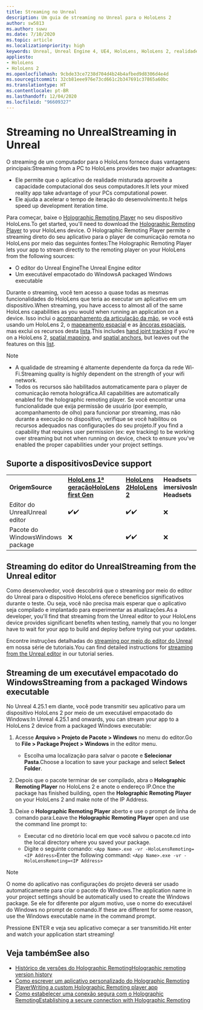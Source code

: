 ```yaml
---
title: Streaming no Unreal
description: Um guia de streaming no Unreal para o HoloLens 2
author: sw5813
ms.author: suwu
ms.date: 7/10/2020
ms.topic: article
ms.localizationpriority: high
keywords: Unreal, Unreal Engine 4, UE4, HoloLens, HoloLens 2, realidade misturada, streaming, PC, comunicação remota do aplicativo holográfico, player de comunicação remota holográfica, documentação, headset de realidade misturada, headset do windows mixed reality, headset de realidade virtual
appliesto:
- HoloLens
- HoloLens 2
ms.openlocfilehash: 9cbde33ce7238d704d4b24b4afbed9d8306d4e4d
ms.sourcegitcommit: 32cb81eee976e73cd661c2b347691c37865a60bc
ms.translationtype: HT
ms.contentlocale: pt-BR
ms.lasthandoff: 12/04/2020
ms.locfileid: "96609327"
---
```

# <a name="streaming-in-unreal"></a><span data-ttu-id="a13cd-104">Streaming no Unreal</span><span class="sxs-lookup"><span data-stu-id="a13cd-104">Streaming in Unreal</span></span>

<span data-ttu-id="a13cd-105">O streaming de um computador para o HoloLens fornece duas vantagens principais:</span><span class="sxs-lookup"><span data-stu-id="a13cd-105">Streaming from a PC to HoloLens provides two major advantages:</span></span> 
* <span data-ttu-id="a13cd-106">Ele permite que o aplicativo de realidade misturada aproveite a capacidade computacional dos seus computadores.</span><span class="sxs-lookup"><span data-stu-id="a13cd-106">It lets your mixed reality app take advantage of your PCs computational power.</span></span> 
* <span data-ttu-id="a13cd-107">Ele ajuda a acelerar o tempo de iteração do desenvolvimento.</span><span class="sxs-lookup"><span data-stu-id="a13cd-107">It helps speed up development iteration time.</span></span> 

<span data-ttu-id="a13cd-108">Para começar, baixe o [Holographic Remoting Player](../platform-capabilities-and-apis/holographic-remoting-player.md) no seu dispositivo HoloLens.</span><span class="sxs-lookup"><span data-stu-id="a13cd-108">To get started, you'll need to download the [Holographic Remoting Player](../platform-capabilities-and-apis/holographic-remoting-player.md) to your HoloLens device.</span></span> <span data-ttu-id="a13cd-109">O Holographic Remoting Player permite o streaming direto do seu aplicativo para o player de comunicação remota no HoloLens por meio das seguintes fontes:</span><span class="sxs-lookup"><span data-stu-id="a13cd-109">The Holographic Remoting Player lets your app to stream  directly to the remoting player on your HoloLens from the following sources:</span></span>

* <span data-ttu-id="a13cd-110">O editor do Unreal Engine</span><span class="sxs-lookup"><span data-stu-id="a13cd-110">The Unreal Engine editor</span></span>
* <span data-ttu-id="a13cd-111">Um executável empacotado do Windows</span><span class="sxs-lookup"><span data-stu-id="a13cd-111">A packaged Windows executable</span></span> 

<span data-ttu-id="a13cd-112">Durante o streaming, você tem acesso a quase todas as mesmas funcionalidades do HoloLens que teria ao executar um aplicativo em um dispositivo.</span><span class="sxs-lookup"><span data-stu-id="a13cd-112">When streaming, you have access to almost all of the same HoloLens capabilities as you would when running an application on a device.</span></span> <span data-ttu-id="a13cd-113">Isso inclui o [acompanhamento da articulação da mão](unreal-hand-tracking.md), se você está usando um HoloLens 2, o [mapeamento espacial](unreal-spatial-mapping.md) e as [âncoras espaciais](unreal-spatial-anchors.md), mas exclui os recursos desta [lista](../platform-capabilities-and-apis/holographic-remoting-troubleshooting.md).</span><span class="sxs-lookup"><span data-stu-id="a13cd-113">This includes [hand joint tracking](unreal-hand-tracking.md) if you're on a HoloLens 2, [spatial mapping](unreal-spatial-mapping.md), and [spatial anchors](unreal-spatial-anchors.md), but leaves out the features on this [list](../platform-capabilities-and-apis/holographic-remoting-troubleshooting.md).</span></span> 

> [!NOTE]
> * <span data-ttu-id="a13cd-114">A qualidade de streaming é altamente dependente da força da rede Wi-Fi.</span><span class="sxs-lookup"><span data-stu-id="a13cd-114">Streaming quality is highly dependent on the strength of your wifi network.</span></span>
> * <span data-ttu-id="a13cd-115">Todos os recursos são habilitados automaticamente para o player de comunicação remota holográfica.</span><span class="sxs-lookup"><span data-stu-id="a13cd-115">All capabilities are automatically enabled for the holographic remoting player.</span></span> <span data-ttu-id="a13cd-116">Se você encontrar uma funcionalidade que exija permissão de usuário (por exemplo, acompanhamento de olho) para funcionar por streaming, mas não durante a execução no dispositivo, verifique se você habilitou os recursos adequados nas configurações do seu projeto.</span><span class="sxs-lookup"><span data-stu-id="a13cd-116">If you find a capability that requires user permission (ex: eye tracking) to be working over streaming but not when running on device, check to ensure you've enabled the proper capabilities under your project settings.</span></span>

## <a name="device-support"></a><span data-ttu-id="a13cd-117">Suporte a dispositivos</span><span class="sxs-lookup"><span data-stu-id="a13cd-117">Device support</span></span>

<table>
    <colgroup>
    <col width="33%" />
    <col width="33%" />
    <col width="33%" />
    </colgroup>
    <tr>
        <td><span data-ttu-id="a13cd-118"><strong>Origem</strong></span><span class="sxs-lookup"><span data-stu-id="a13cd-118"><strong>Source</strong></span></span></td>
        <td><span data-ttu-id="a13cd-119"><a href="https://docs.microsoft.com/hololens/hololens1-hardware"><strong>HoloLens 1ª geração</strong></a></span><span class="sxs-lookup"><span data-stu-id="a13cd-119"><a href="https://docs.microsoft.com/hololens/hololens1-hardware"><strong>HoloLens first Gen</strong></a></span></span></td>
        <td><span data-ttu-id="a13cd-120"><a href="https://www.microsoft.com/hololens/hardware"><strong>HoloLens 2</strong></a></span><span class="sxs-lookup"><span data-stu-id="a13cd-120"><a href="https://www.microsoft.com/hololens/hardware"><strong>HoloLens 2</strong></a></span></span></td>
        <td><span data-ttu-id="a13cd-121"><strong>Headsets imersivos</strong></span><span class="sxs-lookup"><span data-stu-id="a13cd-121"><strong>Immersive Headsets</strong></span></span></td>
    </tr>
     <tr>
        <td><span data-ttu-id="a13cd-122">Editor do Unreal</span><span class="sxs-lookup"><span data-stu-id="a13cd-122">Unreal editor</span></span></td>
        <td><span data-ttu-id="a13cd-123">✔️</span><span class="sxs-lookup"><span data-stu-id="a13cd-123">✔️</span></span></td>
        <td><span data-ttu-id="a13cd-124">✔️</span><span class="sxs-lookup"><span data-stu-id="a13cd-124">✔️</span></span></td>
        <td>❌</td>
    </tr>
    <tr>
        <td><span data-ttu-id="a13cd-125">Pacote do Windows</span><span class="sxs-lookup"><span data-stu-id="a13cd-125">Windows package</span></span></td>
        <td>❌</td>
        <td><span data-ttu-id="a13cd-126">✔️</span><span class="sxs-lookup"><span data-stu-id="a13cd-126">✔️</span></span></td>
        <td>❌</td>
    </tr>

</table>

## <a name="streaming-from-the-unreal-editor"></a><span data-ttu-id="a13cd-127">Streaming do editor do Unreal</span><span class="sxs-lookup"><span data-stu-id="a13cd-127">Streaming from the Unreal editor</span></span>

<span data-ttu-id="a13cd-128">Como desenvolvedor, você descobrirá que o streaming por meio do editor do Unreal para o dispositivo HoloLens oferece benefícios significativos durante o teste. Ou seja, você não precisa mais esperar que o aplicativo seja compilado e implantado para experimentar as atualizações.</span><span class="sxs-lookup"><span data-stu-id="a13cd-128">As a developer, you'll find that streaming from the Unreal editor to your HoloLens device provides significant benefits when testing, namely that you no longer have to wait for your app to build and deploy before trying out your updates.</span></span>

<span data-ttu-id="a13cd-129">Encontre instruções detalhadas do [streaming por meio do editor do Unreal](tutorials/unreal-uxt-ch6.md#device-only-streaming) em nossa série de tutoriais.</span><span class="sxs-lookup"><span data-stu-id="a13cd-129">You can find detailed instructions for [streaming from the Unreal editor](tutorials/unreal-uxt-ch6.md#device-only-streaming) in our tutorial series.</span></span>

## <a name="streaming-from-a-packaged-windows-executable"></a><span data-ttu-id="a13cd-130">Streaming de um executável empacotado do Windows</span><span class="sxs-lookup"><span data-stu-id="a13cd-130">Streaming from a packaged Windows executable</span></span>

<span data-ttu-id="a13cd-131">No Unreal 4.25.1 em diante, você pode transmitir seu aplicativo para um dispositivo HoloLens 2 por meio de um executável empacotado do Windows:</span><span class="sxs-lookup"><span data-stu-id="a13cd-131">In Unreal 4.25.1 and onwards, you can stream your app to a HoloLens 2 device from a packaged Windows executable:</span></span> 

1. <span data-ttu-id="a13cd-132">Acesse **Arquivo > Projeto de Pacote > Windows** no menu do editor.</span><span class="sxs-lookup"><span data-stu-id="a13cd-132">Go to **File > Package Project > Windows** in the editor menu.</span></span> 
    * <span data-ttu-id="a13cd-133">Escolha uma localização para salvar o pacote e **Selecionar Pasta**.</span><span class="sxs-lookup"><span data-stu-id="a13cd-133">Choose a location to save your package and select **Select Folder**.</span></span>

2. <span data-ttu-id="a13cd-134">Depois que o pacote terminar de ser compilado, abra o **Holographic Remoting Player** no HoloLens 2 e anote o endereço IP.</span><span class="sxs-lookup"><span data-stu-id="a13cd-134">Once the package has finished building, open the **Holographic Remoting Player** on your HoloLens 2 and make note of the IP Address.</span></span> 
3. <span data-ttu-id="a13cd-135">Deixe o **Holographic Remoting Player** aberto e use o prompt de linha de comando para:</span><span class="sxs-lookup"><span data-stu-id="a13cd-135">Leave the **Holographic Remoting Player** open and use the command line prompt to:</span></span> 
    * <span data-ttu-id="a13cd-136">Executar cd no diretório local em que você salvou o pacote.</span><span class="sxs-lookup"><span data-stu-id="a13cd-136">cd into the local directory where you saved your package.</span></span>
    * <span data-ttu-id="a13cd-137">Digite o seguinte comando: ```<App Name>.exe -vr -HoloLensRemoting=<IP Address>```</span><span class="sxs-lookup"><span data-stu-id="a13cd-137">Enter the following command: ```<App Name>.exe -vr -HoloLensRemoting=<IP Address>```</span></span>

> [!NOTE]
> <span data-ttu-id="a13cd-138">O nome do aplicativo nas configurações do projeto deverá ser usado automaticamente para criar o pacote do Windows.</span><span class="sxs-lookup"><span data-stu-id="a13cd-138">The application name in your project settings should be automatically used to create the Windows package.</span></span> <span data-ttu-id="a13cd-139">Se ele for diferente por algum motivo, use o nome do executável do Windows no prompt de comando.</span><span class="sxs-lookup"><span data-stu-id="a13cd-139">If these are different for some reason, use the Windows executable name in the command prompt.</span></span>

<span data-ttu-id="a13cd-140">Pressione ENTER e veja seu aplicativo começar a ser transmitido.</span><span class="sxs-lookup"><span data-stu-id="a13cd-140">Hit enter and watch your application start streaming!</span></span>

## <a name="see-also"></a><span data-ttu-id="a13cd-141">Veja também</span><span class="sxs-lookup"><span data-stu-id="a13cd-141">See also</span></span>

* [<span data-ttu-id="a13cd-142">Histórico de versões do Holographic Remoting</span><span class="sxs-lookup"><span data-stu-id="a13cd-142">Holographic remoting version history</span></span>](../platform-capabilities-and-apis/holographic-remoting-version-history.md)
* [<span data-ttu-id="a13cd-143">Como escrever um aplicativo personalizado do Holographic Remoting Player</span><span class="sxs-lookup"><span data-stu-id="a13cd-143">Writing a custom Holographic Remoting player app</span></span>](../platform-capabilities-and-apis/holographic-remoting-create-player.md)
* [<span data-ttu-id="a13cd-144">Como estabelecer uma conexão segura com o Holographic Remoting</span><span class="sxs-lookup"><span data-stu-id="a13cd-144">Establishing a secure connection with Holographic Remoting</span></span>](../platform-capabilities-and-apis/holographic-remoting-secure-connection.md)
